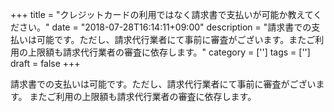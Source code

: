 +++
title = "クレジットカードの利用ではなく請求書で支払いが可能か教えてください。"
date = "2018-07-28T16:14:11+09:00"
description = "請求書での支払いは可能です。ただし、請求代行業者にて事前に審査がございます。またご利用の上限額も請求代行業者の審査に依存します。"
category = ['']
tags = ['']
draft = false
+++

請求書での支払いは可能です。ただし、請求代行業者にて事前に審査がございます。
またご利用の上限額も請求代行業者の審査に依存します。
